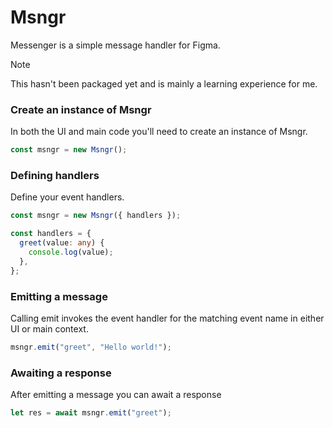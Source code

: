 # Msngr

Messenger is a simple message handler for Figma.

> [!NOTE]
> This hasn't been packaged yet and is mainly a learning experience for me.

### Create an instance of Msngr

In both the UI and main code you'll need to create an instance of Msngr.

```ts
const msngr = new Msngr();
```

### Defining handlers

Define your event handlers.

```ts
const msngr = new Msngr({ handlers });

const handlers = {
  greet(value: any) {
    console.log(value);
  },
};
```

### Emitting a message

Calling emit invokes the event handler for the matching event name in either UI or main context.

```ts
msngr.emit("greet", "Hello world!");
```

### Awaiting a response

After emitting a message you can await a response

```ts
let res = await msngr.emit("greet");
```
